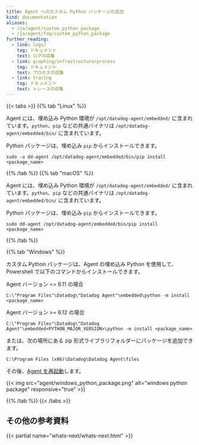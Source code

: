 ```yaml
---
title: Agent へのカスタム Python パッケージの追加
kind: documentation
aliases:
  - /ja/agent/custom_python_package
  - /ja/agent/faq/custom_python_package
further_reading:
  - link: logs/
    tag: ドキュメント
    text: ログの収集
  - link: graphing/infrastructure/process
    tag: ドキュメント
    text: プロセスの収集
  - link: tracing
    tag: ドキュメント
    text: トレースの収集
---
```

{{< tabs >}}
{{% tab "Linux" %}}

Agent には、埋め込み Python 環境が `/opt/datadog-agent/embedded/` に含まれています。`python`、`pip` などの共通バイナリは `/opt/datadog-agent/embedded/bin/` に含まれています。

Python パッケージは、埋め込み `pip` からインストールできます。

```shell
sudo -u dd-agent /opt/datadog-agent/embedded/bin/pip install <package_name>
```

{{% /tab %}}
{{% tab "macOS" %}}

Agent には、埋め込み Python 環境が `/opt/datadog-agent/embedded/` に含まれています。`python`、`pip` などの共通バイナリは `/opt/datadog-agent/embedded/bin/` に含まれています。

Python パッケージは、埋め込み `pip` からインストールできます。

```shell
sudo dd-agent /opt/datadog-agent/embedded/bin/pip install <package_name>
```

{{% /tab %}}

{{% tab "Windows" %}}

カスタム Python パッケージは、Agent の埋め込み Python を使用して、Powershell で以下のコマンドからインストールできます。

Agent バージョン <= 6.11 の場合
```
C:\"Program Files"\Datadog\"Datadog Agent"\embedded\python -m install <package_name>
```

Agent バージョン >= 6.12 の場合
```
C:\"Program Files"\Datadog\"Datadog Agent"\embedded<PYTHON_MAJOR_VERSION>\python -m install <package_name>
```

または、次の場所にある zip 形式ライブラリフォルダーにパッケージを追加できます。
```
C:\Program Files (x86)\Datadog\Datadog Agent\files
```

その後、[Agent を再起動][1]します。

{{< img src="agent/windows_python_package.png" alt="windows python package" responsive="true" >}}


[1]: /ja/agent/basic_agent_usage/windows
{{% /tab %}}
{{< /tabs >}}

## その他の参考資料

{{< partial name="whats-next/whats-next.html" >}}
